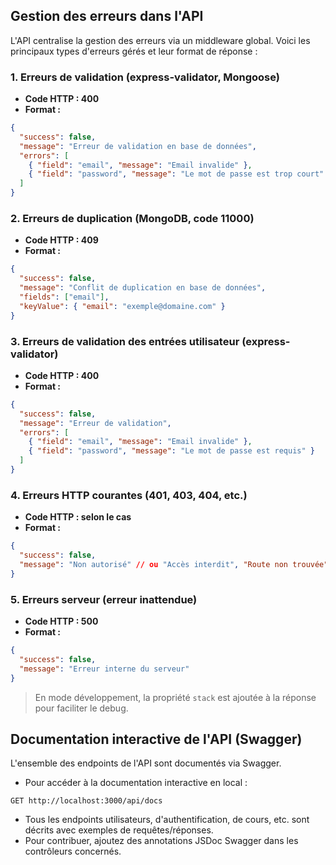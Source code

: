 ## Gestion des erreurs dans l'API

L'API centralise la gestion des erreurs via un middleware global. Voici les principaux types d'erreurs gérés et leur format de réponse :

### 1. Erreurs de validation (express-validator, Mongoose)
- **Code HTTP : 400**
- **Format :**
```json
{
  "success": false,
  "message": "Erreur de validation en base de données",
  "errors": [
    { "field": "email", "message": "Email invalide" },
    { "field": "password", "message": "Le mot de passe est trop court" }
  ]
}
```

### 2. Erreurs de duplication (MongoDB, code 11000)
- **Code HTTP : 409**
- **Format :**
```json
{
  "success": false,
  "message": "Conflit de duplication en base de données",
  "fields": ["email"],
  "keyValue": { "email": "exemple@domaine.com" }
}
```

### 3. Erreurs de validation des entrées utilisateur (express-validator)
- **Code HTTP : 400**
- **Format :**
```json
{
  "success": false,
  "message": "Erreur de validation",
  "errors": [
    { "field": "email", "message": "Email invalide" },
    { "field": "password", "message": "Le mot de passe est requis" }
  ]
}
```

### 4. Erreurs HTTP courantes (401, 403, 404, etc.)
- **Code HTTP : selon le cas**
- **Format :**
```json
{
  "success": false,
  "message": "Non autorisé" // ou "Accès interdit", "Route non trouvée", etc.
}
```

### 5. Erreurs serveur (erreur inattendue)
- **Code HTTP : 500**
- **Format :**
```json
{
  "success": false,
  "message": "Erreur interne du serveur"
}
```

> En mode développement, la propriété `stack` est ajoutée à la réponse pour faciliter le debug. 

## Documentation interactive de l'API (Swagger)

L'ensemble des endpoints de l'API sont documentés via Swagger.

- Pour accéder à la documentation interactive en local :

```
GET http://localhost:3000/api/docs
```

- Tous les endpoints utilisateurs, d'authentification, de cours, etc. sont décrits avec exemples de requêtes/réponses.
- Pour contribuer, ajoutez des annotations JSDoc Swagger dans les contrôleurs concernés. 